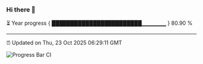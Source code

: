 ### Hi there 👋

⏳ Year progress { ████████████████████████▁▁▁▁▁▁ } 80.90 %

---

⏰ Updated on Thu, 23 Oct 2025 06:29:11 GMT

![Progress Bar CI](https://github.com/liununu/liununu/workflows/Progress%20Bar%20CI/badge.svg)
